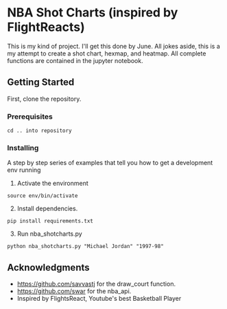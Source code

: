 # NBA Shot Charts (inspired by FlightReacts)

This is my kind of project. I'll get this done by June.
All jokes aside, this is a my attempt to create a shot chart, hexmap, and heatmap.
All complete functions are contained in the jupyter notebook.

## Getting Started

First, clone the repository.

### Prerequisites

```
cd .. into repository
```

### Installing

A step by step series of examples that tell you how to get a development env running

1. Activate the environment
```
source env/bin/activate
```

2. Install dependencies.
```
pip install requirements.txt 
```

3. Run nba_shotcharts.py
``` 
python nba_shotcharts.py "Michael Jordan" "1997-98"
```

## Acknowledgments

* https://github.com/savvastj for the draw_court function.
* https://github.com/swar for the nba_api.
* Inspired by FlightsReact, Youtube's best Basketball Player
